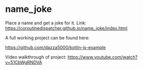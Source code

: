 # name_joke
Place a name and get a joke for it. Link: https://coroutinedispatcher.github.io/name_joke/index.html

A full working project can be found here:

https://github.com/dazza5000/kotlin-js-example

Video walkthrough of project: https://www.youtube.com/watch?v=51CbWgRNDVA
